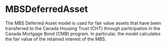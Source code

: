 # MBSDeferredAsset
The MBS Deferred Asset model is used for fair value assets that have been transferred to the Canada Housing Trust (CHT) through participation in the Canada Mortgage Bond (CMB) program. In particular, the model calculates the fair value of the retained interest of the MBS.
